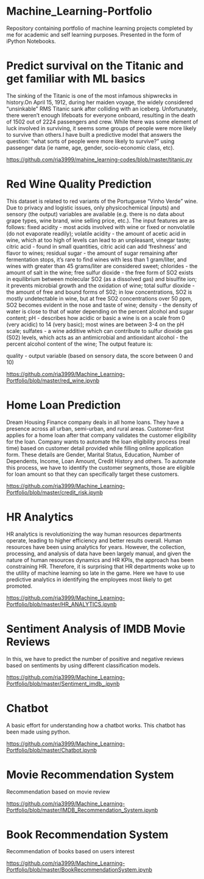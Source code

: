 # Machine_Learning-Portfolio
Repository containing portfolio of machine learning projects completed by me for academic and self learning purposes. 
Presented in the form of iPython Notebooks.

# Predict survival on the Titanic and get familiar with ML basics
The sinking of the Titanic is one of the most infamous shipwrecks in history.On April 15, 1912, during her maiden voyage, the widely considered “unsinkable” RMS Titanic sank after colliding with an iceberg. Unfortunately, there weren’t enough lifeboats for everyone onboard, resulting in the death of 1502 out of 2224 passengers and crew.
While there was some element of luck involved in surviving, it seems some groups of people were more likely to survive than others.I have built a predictive model that answers the question: “what sorts of people were more likely to survive?” using passenger data (ie name, age, gender, socio-economic class, etc).

https://github.com/ria3999/mahine_learning-codes/blob/master/titanic.py

# Red Wine Quality Prediction
This dataset is related to red variants of the Portuguese “Vinho Verde” wine. Due to privacy and logistic issues, only physicochemical (inputs) and sensory (the output) variables are available (e.g. there is no data about grape types, wine brand, wine selling price, etc.).
The input features are as follows:
fixed acidity - most acids involved with wine or fixed or nonvolatile (do not evaporate readily);
volatile acidity - the amount of acetic acid in wine, which at too high of levels can lead to an unpleasant, vinegar taste;
citric acid - found in small quantities, citric acid can add ‘freshness’ and flavor to wines;
residual sugar - the amount of sugar remaining after fermentation stops, it’s rare to find wines with less than 1 gram/liter, and wines with greater than 45 grams/liter are considered sweet;
chlorides - the amount of salt in the wine;
free sulfur dioxide - the free form of SO2 exists in equilibrium between molecular SO2 (as a dissolved gas) and bisulfite ion; it prevents microbial growth and the oxidation of wine;
total sulfur dioxide - the amount of free and bound forms of S02; in low concentrations, SO2 is mostly undetectable in wine, but at free SO2 concentrations over 50 ppm, SO2 becomes evident in the nose and taste of wine;
density - the density of water is close to that of water depending on the percent alcohol and sugar content;
pH - describes how acidic or basic a wine is on a scale from 0 (very acidic) to 14 (very basic); most wines are between 3-4 on the pH scale;
sulfates - a wine additive which can contribute to sulfur dioxide gas (S02) levels, which acts as an antimicrobial and antioxidant
alcohol - the percent alcohol content of the wine;
The output feature is:

quality - output variable (based on sensory data, the score between 0 and 10)

https://github.com/ria3999/Machine_Learning-Portfolio/blob/master/red_wine.ipynb


# Home Loan Prediction
Dream Housing Finance company deals in all home loans. They have a presence across all urban, semi-urban, and rural areas. Customer-first applies for a home loan after that company validates the customer eligibility for the loan. Company wants to automate the loan eligibility process (real time) based on customer detail provided while filling online application form. These details are Gender, Marital Status, Education, Number of Dependents, Income, Loan Amount, Credit History and others. To automate this process, we have to identify the customer segments, those are eligible for loan amount so that they can specifically target these customers.

https://github.com/ria3999/Machine_Learning-Portfolio/blob/master/credit_risk.ipynb

# HR Analytics
HR analytics is revolutionizing the way human resources departments operate, leading to higher efficiency and better results overall. Human resources have been using analytics for years. However, the collection, processing, and analysis of data have been largely manual, and given the nature of human resources dynamics and HR KPIs, the approach has been constraining HR. Therefore, it is surprising that HR departments woke up to the utility of machine learning so late in the game. Here we have to use predictive analytics in identifying the employees most likely to get promoted.

https://github.com/ria3999/Machine_Learning-Portfolio/blob/master/HR_ANALYTICS.ipynb

# Sentiment Analysis of IMDB Movie Reviews
In this, we have to predict the number of positive and negative reviews based on sentiments by using different classification models.

https://github.com/ria3999/Machine_Learning-Portfolio/blob/master/Sentiment_imdb_.ipynb

# Chatbot
A basic effort for understanding how a chatbot works. This chatbot has been made using python.

https://github.com/ria3999/Machine_Learning-Portfolio/blob/master/Chatbot.ipynb

# Movie Recommendation System
Recommendation based on movie review

https://github.com/ria3999/Machine_Learning-Portfolio/blob/master/IMDB_Recommendation_System.ipynb

# Book Recommendation System
Recommendation of books based on users interest

https://github.com/ria3999/Machine_Learning-Portfolio/blob/master/BookRecommendationSystem.ipynb
